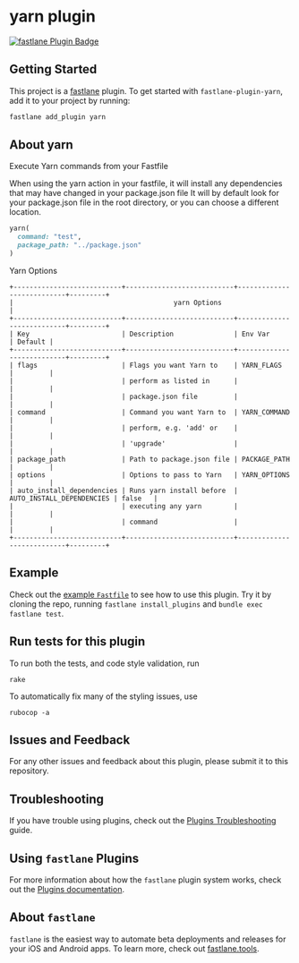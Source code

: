# yarn plugin

[![fastlane Plugin Badge](https://rawcdn.githack.com/fastlane/fastlane/master/fastlane/assets/plugin-badge.svg)](https://rubygems.org/gems/fastlane-plugin-yarn)

## Getting Started

This project is a [fastlane](https://github.com/fastlane/fastlane) plugin. To get started with `fastlane-plugin-yarn`, add it to your project by running:

```bash
fastlane add_plugin yarn
```

## About yarn

Execute Yarn commands from your Fastfile
 
When using the yarn action in your fastfile, it will install any dependencies that may have changed in your package.json file
It will by default look for your package.json file in the root directory, or you can choose a different location.
```ruby
yarn(
  command: "test",
  package_path: "../package.json"
)
```

Yarn Options

```
+---------------------------+---------------------------+---------------------------+---------+
|                                        yarn Options                                         |
+---------------------------+---------------------------+---------------------------+---------+
| Key                       | Description               | Env Var                   | Default |
+---------------------------+---------------------------+---------------------------+---------+
| flags                     | Flags you want Yarn to    | YARN_FLAGS                |         |
|                           | perform as listed in      |                           |         |
|                           | package.json file         |                           |         |
| command                   | Command you want Yarn to  | YARN_COMMAND              |         |
|                           | perform, e.g. 'add' or    |                           |         |
|                           | 'upgrade'                 |                           |         |
| package_path              | Path to package.json file | PACKAGE_PATH              |         |
| options                   | Options to pass to Yarn   | YARN_OPTIONS              |         |
| auto_install_dependencies | Runs yarn install before  | AUTO_INSTALL_DEPENDENCIES | false   |
|                           | executing any yarn        |                           |         |
|                           | command                   |                           |         |
+---------------------------+---------------------------+---------------------------+---------+
```

## Example

Check out the [example `Fastfile`](fastlane/Fastfile) to see how to use this plugin. Try it by cloning the repo, running `fastlane install_plugins` and `bundle exec fastlane test`.

## Run tests for this plugin

To run both the tests, and code style validation, run

```
rake
```

To automatically fix many of the styling issues, use
```
rubocop -a
```

## Issues and Feedback

For any other issues and feedback about this plugin, please submit it to this repository.

## Troubleshooting

If you have trouble using plugins, check out the [Plugins Troubleshooting](https://docs.fastlane.tools/plugins/plugins-troubleshooting/) guide.

## Using `fastlane` Plugins

For more information about how the `fastlane` plugin system works, check out the [Plugins documentation](https://docs.fastlane.tools/plugins/create-plugin/).

## About `fastlane`

`fastlane` is the easiest way to automate beta deployments and releases for your iOS and Android apps. To learn more, check out [fastlane.tools](https://fastlane.tools).
